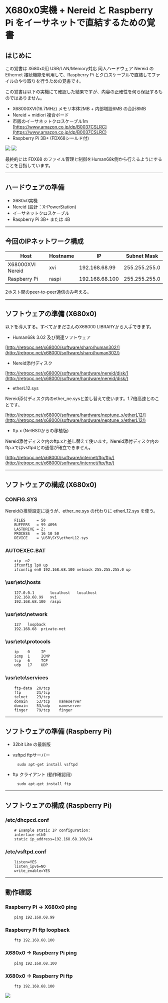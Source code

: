 # X680x0実機 + Nereid と Raspberry Pi をイーサネットで直結するための覚書

## はじめに

この覚書は X680x0用 USB/LAN/Memory対応 同人ハードウェア Nereid の Ethernet 接続機能を利用して、Raspberry Pi とクロスケーブルで直結してファイルのやり取りを行うための覚書です。

この覚書は以下の実機にて確認した結果ですが、内容の正確性を何ら保証するものではありません。

* X68000XVI(16.7MHz) メモリ本体2MB + 内部増設6MB の合計8MB
* Nereid + midiori 複合ボード
* 市販のイーサネットクロスケーブル1m [https://www.amazon.co.jp/dp/B0037CSLRC](https://www.amazon.co.jp/dp/B0037CSLRC)
* Raspberry Pi 3B+ (FDX68シールド付)

<img src='images/net1.jpeg'/>

<img src='images/net3.jpeg'/>

最終的には FDX68 のファイル管理と制御をHuman68k側から行えるようにすることを目指しています。

---

## ハードウェアの準備

* X680x0実機
* Nereid (設計：X-PowerStation)
* イーサネットクロスケーブル
* Raspberry Pi 3B+ または 4B

---

## 今回のIPネットワーク構成

|Host|Hostname|IP|Subnet Mask|
-|-|-|-
|X68000XVI Nereid|xvi|192.168.68.99|255.255.255.0|
|Raspberry Pi|raspi|192.168.68.100|255.255.255.0|

2ホスト間のpeer-to-peer通信のみ考える。

---

## ソフトウェアの準備 (X680x0)

以下を導入する。すべてかまださんのX68000 LIBRARYから入手できます。

* Human68k 3.02 及び関連ソフトウェア

[http://retropc.net/x68000/software/sharp/human302/](http://retropc.net/x68000/software/sharp/human302/)

* Nereid添付ディスク

[http://retropc.net/x68000/software/hardware/nereid/disk/](http://retropc.net/x68000/software/hardware/nereid/disk/)

* etherL12.sys

Nereid添付ディスク内のether_ne.sysと差し替えて使います。1.7倍高速とのことです。

[http://retropc.net/x68000/software/hardware/neptune_x/etherL12/](http://retropc.net/x68000/software/hardware/neptune_x/etherL12/)

* ftp.x (NetBSDからの移植版)

Nereid添付ディスク内のftp.xと差し替えて使います。Nereid添付ディスク内のftp.xではvsftpdとの通信が確立できません。

[http://retropc.net/x68000/software/internet/ftp/ftp/](http://retropc.net/x68000/software/internet/ftp/ftp/)

---

## ソフトウェアの構成 (X680x0)

### CONFIG.SYS

Nereidの推奨設定に従うが、ether_ne.sys の代わりに etherL12.sys を使う。

        FILES     = 50
        BUFFERS   = 99 4096
        LASTDRIVE = Z:
        PROCESS   = 16 10 50
        DEVICE    = \USR\SYS\etherL12.sys

### AUTOEXEC.BAT
        xip -n2
        ifconfig lp0 up
        ifconfig en0 192.168.68.100 netmask 255.255.255.0 up
        
### \usr\etc\hosts
        127.0.0.1       localhost   localhost
        192.168.68.99   xvi
        192.168.68.100  raspi

### \usr\etc\network
        127   loopback
        192.168.68  private-net

### \usr\etc\protocols
        ip    0     IP
        icmp  1     ICMP
        tcp   6     TCP
        udp   17    UDP

### \usr\etc\services
        ftp-data  20/tcp
        ftp       21/tcp
        telnet    23/tcp
        domain    53/tcp    nameserver
        domain    53/udp    nameserver
        finger    79/tcp    finger

---

## ソフトウェアの準備 (Raspberry Pi)

* 32bit Lite の最新版

* vsftpd ftpサーバー

        sudo apt-get install vsftpd

* ftp クライアント (動作確認用)

        sudo apt-get install ftp

---

## ソフトウェアの構成 (Raspberry Pi)

### /etc/dhcpcd.conf

        # Example static IP configuration:
        interface eth0
        static ip_address=192.168.68.100/24

### /etc/vsftpd.conf

        listen=YES
        listen_ipv6=NO
        write_enable=YES

---

## 動作確認

### Raspberry Pi -> X680x0 ping

        ping 192.168.68.99

### Raspberry Pi ftp loopback

        ftp 192.168.68.100

### X680x0 -> Raspberry Pi ping

        ping 192.168.68.100

### X680x0 -> Raspberry Pi ftp

        ftp 192.168.68.100

<img src='images/net2.jpeg' />